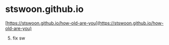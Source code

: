 # stswoon.github.io

[https://stswoon.github.io/how-old-are-you](https://stswoon.github.io/how-old-are-you)


5) fix sw
